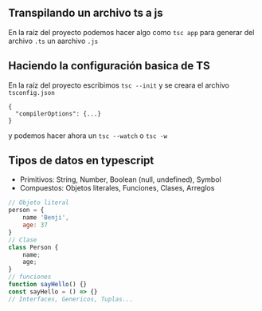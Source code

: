 ## Transpilando un archivo ts a js

En la raíz del proyecto podemos hacer algo como `tsc app` para generar del archivo `.ts` un aarchivo `.js`

## Haciendo la configuración basica de TS

En la raíz del proyecto escribimos `tsc --init` y se creara el archivo `tsconfig.json`

```
{
  "compilerOptions": {...}
}
```
y podemos hacer ahora un `tsc --watch` o `tsc -w`

## Tipos de datos en typescript

- Primitivos: String, Number, Boolean (null,  undefined), Symbol
- Compuestos: Objetos literales, Funciones, Clases, Arreglos

```js
// Objeto literal
person = {
    name 'Benji',
    age: 37
}
// Clase
class Person {
    name;
    age;
} 
// funciones
function sayHello() {}
const sayHello = () => {}
// Interfaces, Genericos, Tuplas...
```